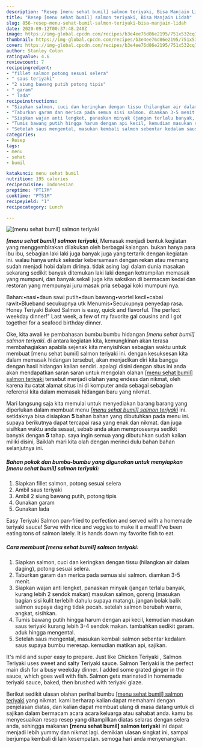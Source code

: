 ```yaml
---
description: "Resep [menu sehat bumil] salmon teriyaki, Bisa Manjain Lidah"
title: "Resep [menu sehat bumil] salmon teriyaki, Bisa Manjain Lidah"
slug: 856-resep-menu-sehat-bumil-salmon-teriyaki-bisa-manjain-lidah
date: 2020-09-12T00:37:48.240Z
image: https://img-global.cpcdn.com/recipes/b3e4ee76d86e2195/751x532cq70/menu-sehat-bumil-salmon-teriyaki-foto-resep-utama.jpg
thumbnail: https://img-global.cpcdn.com/recipes/b3e4ee76d86e2195/751x532cq70/menu-sehat-bumil-salmon-teriyaki-foto-resep-utama.jpg
cover: https://img-global.cpcdn.com/recipes/b3e4ee76d86e2195/751x532cq70/menu-sehat-bumil-salmon-teriyaki-foto-resep-utama.jpg
author: Stanley Colon
ratingvalue: 4.6
reviewcount: 7
recipeingredient:
- "fillet salmon potong sesuai selera"
- " saus teriyaki"
- "2 siung bawang putih potong tipis"
- " garam"
- " lada"
recipeinstructions:
- "Siapkan salmon, cuci dan keringkan dengan tissu (hilangkan air dalam daging), potong sesuai selera."
- "Taburkan garam dan merica pada semua sisi salmon. diamkan 3-5 menit."
- "Siapkan wajan anti lengket, panaskan minyak (jangan terlalu banyak, kurang lebih 2 sendok makan) masukan salmon, goreng (masukan bagian sisi kulit terlebih dahulu supaya matang). jangan bolak balik salmon supaya daging tidak pecah. setelah salmon berubah warna, angkat, sisihkan."
- "Tumis bawang putih hingga harum dengan api kecil, kemudian masukan saus teriyaki kurang lebih 3-4 sendok makan. tambahkan sedikit garam. aduk hingga mengental."
- "Setelah saus mengental, masukan kembali salmon sebentar kedalam saus supaya bumbu meresap. kemudian matikan api, sajikan."
categories:
- Resep
tags:
- menu
- sehat
- bumil

katakunci: menu sehat bumil 
nutrition: 195 calories
recipecuisine: Indonesian
preptime: "PT17M"
cooktime: "PT51M"
recipeyield: "1"
recipecategory: Lunch

---
```



![[menu sehat bumil] salmon teriyaki](https://img-global.cpcdn.com/recipes/b3e4ee76d86e2195/751x532cq70/menu-sehat-bumil-salmon-teriyaki-foto-resep-utama.jpg)

<b><i>[menu sehat bumil] salmon teriyaki</i></b>, Memasak menjadi bentuk kegiatan yang menggembirakan dilakukan oleh berbagai kalangan. bukan hanya para ibu ibu, sebagian laki laki juga banyak juga yang tertarik dengan kegiatan ini. walau hanya untuk sekedar kebersamaan dengan rekan atau memang sudah menjadi hobi dalam dirinya. tidak asing lagi dalam dunia masakan sekarang sedikit banyak ditemukan laki laki dengan ketrampilan memasak yang mumpuni, dan banyak sekali juga kita saksikan di bermacam kedai dan restoran yang mempunyai juru masak pria sebagai koki mumpuni nya.

Bahan:•nasi•daun sawi putih•daun bawang•wortel kecil•cabai rawit•Blueband secukupnya utk Menumis•Secukupnya penyedap rasa. Honey Teriyaki Baked Salmon is easy, quick and flavorful. The perfect weekday dinner!&#34; Last week, a few of my favorite gal cousins and I got together for a seafood birthday dinner.

Oke, kita awali ke pembahasan bumbu bumbu hidangan <i>[menu sehat bumil] salmon teriyaki</i>. di antara kegiatan kita, kemungkinan akan terasa membahagiakan apabila sejenak kita menyisihkan sebagian waktu untuk membuat [menu sehat bumil] salmon teriyaki ini. dengan kesuksesan kita dalam memasak hidangan tersebut, akan menjadikan diri kita bangga dengan hasil hidangan kalian sendiri. apalagi disini dengan situs ini anda akan mendapatkan saran saran untuk mengolah olahan <u>[menu sehat bumil] salmon teriyaki</u> tersebut menjadi olahan yang endess dan nikmat, oleh karena itu catat alamat situs ini di komputer anda sebagai sebagian referensi kita dalam memasak hidangan baru yang nikmat.


Mari langsung saja kita memulai untuk menyediakan barang barang yang diperlukan dalam membuat menu <u><i>[menu sehat bumil] salmon teriyaki</i></u> ini. setidaknya bisa disiapkan <b>5</b> bahan bahan yang dibutuhkan pada menu ini. supaya berikutnya dapat tercapai rasa yang enak dan nikmat. dan juga sisihkan waktu anda sesaat, sebab anda akan memprosesnya sedikit banyak dengan <b>5</b> tahap. saya ingin semua yang dibutuhkan sudah kalian miliki disini, Baiklah mari kita olah dengan merinci dulu bahan bahan selanjutnya ini.

<!--inarticleads1-->

##### Bahan pokok dan bumbu-bumbu yang digunakan untuk menyiapkan [menu sehat bumil] salmon teriyaki:

1. Siapkan fillet salmon, potong sesuai selera
1. Ambil  saus teriyaki
1. Ambil 2 siung bawang putih, potong tipis
1. Gunakan  garam
1. Gunakan  lada


Easy Teriyaki Salmon pan-fried to perfection and served with a homemade teriyaki sauce! Serve with rice and veggies to make it a meal! I&#39;ve been eating tons of salmon lately. It is hands down my favorite fish to eat. 

<!--inarticleads2-->

##### Cara membuat [menu sehat bumil] salmon teriyaki:

1. Siapkan salmon, cuci dan keringkan dengan tissu (hilangkan air dalam daging), potong sesuai selera.
1. Taburkan garam dan merica pada semua sisi salmon. diamkan 3-5 menit.
1. Siapkan wajan anti lengket, panaskan minyak (jangan terlalu banyak, kurang lebih 2 sendok makan) masukan salmon, goreng (masukan bagian sisi kulit terlebih dahulu supaya matang). jangan bolak balik salmon supaya daging tidak pecah. setelah salmon berubah warna, angkat, sisihkan.
1. Tumis bawang putih hingga harum dengan api kecil, kemudian masukan saus teriyaki kurang lebih 3-4 sendok makan. tambahkan sedikit garam. aduk hingga mengental.
1. Setelah saus mengental, masukan kembali salmon sebentar kedalam saus supaya bumbu meresap. kemudian matikan api, sajikan.


It&#39;s mild and super easy to prepare. Just like Chicken Teriyaki , Salmon Teriyaki uses sweet and salty Teriyaki sauce. Salmon Teriyaki is the perfect main dish for a busy weekday dinner. I added some grated ginger in the sauce, which goes well with fish. Salmon gets marinated in homemade teriyaki sauce, baked, then brushed with teriyaki glaze. 

Berikut sedikit ulasan olahan perihal bumbu <u>[menu sehat bumil] salmon teriyaki</u> yang nikmat. kami berharap kalian dapat memahami dengan penjelasan diatas, dan kalian dapat membuat ulang di masa datang untuk di sajikan dalam bermacam acara acara keluarga atau sahabat anda. kamu bs menyesuaikan resep resep yang ditampilkan diatas selaras dengan selera anda, sehingga makanan <b>[menu sehat bumil] salmon teriyaki</b> ini dapat menjadi lebih yummy dan nikmat lagi. demikian ulasan singkat ini, sampai berjumpa kembali di lain kesempatan. semoga hari anda menyenangkan.
